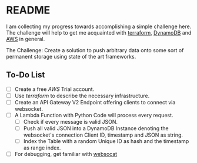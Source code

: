 # README

I am collecting my progress towards accomplishing a simple challenge here. The challenge will help to get me acquainted with [terraform](https://terraform.io), [DynamoDB](https://aws.amazon.com/dynamodb/) and [AWS](https://aws.amazon.com/?nc2=h_lg) in general.

The Challenge: Create a solution to push arbitrary data onto some sort of permanent storage using state of the art frameworks.

## To-Do List

- [ ] Create a free _AWS_ Trial account.
- [ ] Use _terraform_ to describe the necessary infrastructure.
- [ ] Create an API Gateway V2 Endpoint offering clients to connect via websocket.
- [ ] A Lambda Function with Python Code will process every request.
    - [ ] Check if every message is valid JSON.
    - [ ] Push all valid JSON into a DynamoDB Instance denoting the websocket's connection Client ID, timestamp and JSON as string.
    - [ ] Index the Table with a random Unique ID as hash and the timestamp as range index.
- [ ] For debugging, get familiar with [websocat](https://github.com/vi/websocat)
